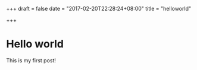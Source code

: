 +++
draft = false
date = "2017-02-20T22:28:24+08:00"
title = "helloworld"

+++

# Hello world

This is my first post!
